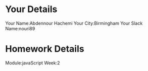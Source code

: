 # Your Details

Your Name:Abdennour Hachemi 
Your City:Birmingham
Your Slack Name:nouri89

# Homework Details

Module:javaScript 
Week:2
